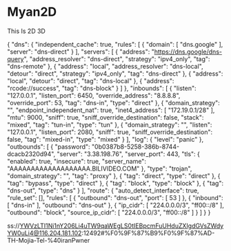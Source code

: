 # Myan2D
This Is 2D 3D


{
  "dns": {
    "independent_cache": true,
    "rules": [
      {
        "domain": [
          "dns.google"
        ],
        "server": "dns-direct"
      }
    ],
    "servers": [
      {
        "address": "https://dns.google/dns-query",
        "address_resolver": "dns-direct",
        "strategy": "ipv4_only",
        "tag": "dns-remote"
      },
      {
        "address": "local",
        "address_resolver": "dns-local",
        "detour": "direct",
        "strategy": "ipv4_only",
        "tag": "dns-direct"
      },
      {
        "address": "local",
        "detour": "direct",
        "tag": "dns-local"
      },
      {
        "address": "rcode://success",
        "tag": "dns-block"
      }
    ]
  },
  "inbounds": [
    {
      "listen": "127.0.0.1",
      "listen_port": 6450,
      "override_address": "8.8.8.8",
      "override_port": 53,
      "tag": "dns-in",
      "type": "direct"
    },
    {
      "domain_strategy": "",
      "endpoint_independent_nat": true,
      "inet4_address": [
        "172.19.0.1/28"
      ],
      "mtu": 9000,
      "sniff": true,
      "sniff_override_destination": false,
      "stack": "mixed",
      "tag": "tun-in",
      "type": "tun"
    },
    {
      "domain_strategy": "",
      "listen": "127.0.0.1",
      "listen_port": 2080,
      "sniff": true,
      "sniff_override_destination": false,
      "tag": "mixed-in",
      "type": "mixed"
    }
  ],
  "log": {
    "level": "panic"
  },
  "outbounds": [
    {
      "password": "0b0387b8-5258-386b-8744-dcacb2320d94",
      "server": "3.38.198.76",
      "server_port": 443,
      "tls": {
        "enabled": true,
        "insecure": true,
        "server_name": "AAAAAAAAAAAAAAAAAAA.BILIVIDEO.COM"
      },
      "type": "trojan",
      "domain_strategy": "",
      "tag": "proxy"
    },
    {
      "tag": "direct",
      "type": "direct"
    },
    {
      "tag": "bypass",
      "type": "direct"
    },
    {
      "tag": "block",
      "type": "block"
    },
    {
      "tag": "dns-out",
      "type": "dns"
    }
  ],
  "route": {
    "auto_detect_interface": true,
    "rule_set": [],
    "rules": [
      {
        "outbound": "dns-out",
        "port": [
          53
        ]
      },
      {
        "inbound": [
          "dns-in"
        ],
        "outbound": "dns-out"
      },
      {
        "ip_cidr": [
          "224.0.0.0/3",
          "ff00::/8"
        ],
        "outbound": "block",
        "source_ip_cidr": [
          "224.0.0.0/3",
          "ff00::/8"
        ]
      }
    ]
  }
}



ss://YWVzLTI1Ni1nY206Li4uTW9qaWEgLS0tIEBpcmFuUHduZXIgdGVsZWdyYW0uLi4@116.204.181.102:12492#%F0%9F%87%B9%F0%9F%87%AD-TH-Mojia-Tel-%40iranPwner




